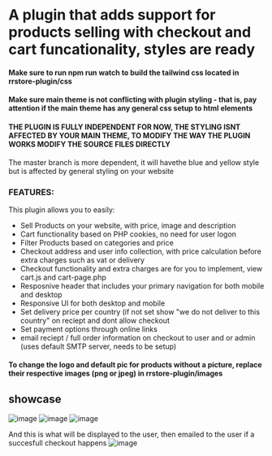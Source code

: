 # A plugin that adds support for products selling with checkout and cart funcationality, styles are ready
#### Make sure to run npm run watch to build the tailwind css located in rrstore-plugin/css
#### Make sure main theme is not conflicting with plugin styling - that is, pay attention if the main theme has any general css setup to html elements
#### THE PLUGIN IS FULLY INDEPENDENT FOR NOW, THE STYLING ISNT AFFECTED BY YOUR MAIN THEME, TO MODIFY THE WAY THE PLUGIN WORKS MODIFY THE SOURCE FILES DIRECTLY
The master branch is more dependent, it will havethe blue and yellow style but is affected by general styling on your website

### FEATURES:
This plugin allows you to easily: 
- Sell Products on your website, with price, image and description
- Cart functionality based on PHP cookies, no need for user logon
- Filter Products based on categories and price
- Checkout address and user info collection, with price calculation before extra charges such as vat or delivery
- Checkout functionality and extra charges are for you to implement, view cart.js and cart-page.php
- Resposnive header that includes your primary navigation for both mobile and desktop
- Responsive UI for both desktop and mobile
- Set delivery price per country (if not set show "we do not deliver to this country" on reciept and dont allow checkout
- Set payment options through online links
- email reciept / full order information on checkout to user and or admin (uses default SMTP server, needs to be setup)

#### To change the logo and default pic for products without a picture, replace their respective images (png or jpeg) in rrstore-plugin/images

## showcase
![image](https://github.com/user-attachments/assets/fadbcecf-3e81-4844-af23-4c6b6660d01e)
![image](https://github.com/user-attachments/assets/5e2fe06e-4fb8-4827-a60d-b6d65298f443)
![image](https://github.com/user-attachments/assets/badde5dd-ee15-4bcd-822b-f72745467c96)

And this is what will be displayed to the user, then emailed to the user if a succesfull checkout happens
![image](https://github.com/user-attachments/assets/70426f86-e81c-464e-8570-5c91ca0e8a92)


